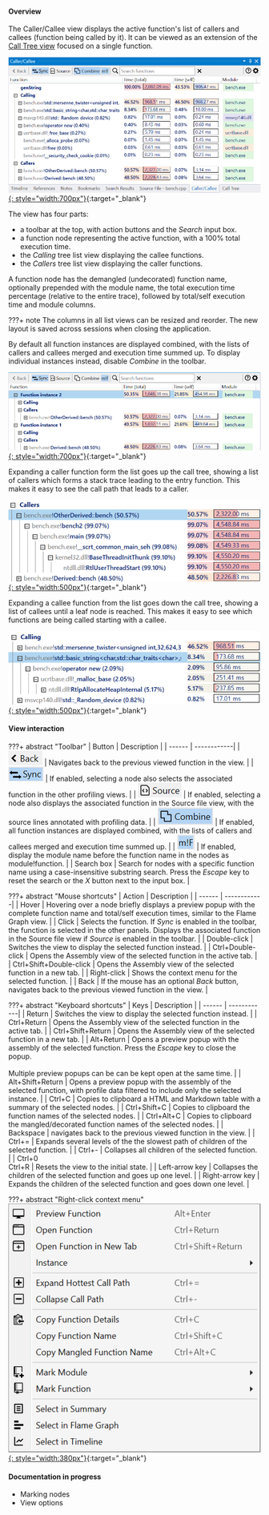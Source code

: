 #### Overview

The Caller/Callee view displays the active function's list of callers and callees (function being called by it). It can be viewed as an extension of the [Call Tree view](call-tree-panel.md) focused on a single function.     

[![Profiling UI screenshot](img/caller-view_1002x539.png){: style="width:700px"}](img/caller-view_1002x539.png){:target="_blank"}

The view has four parts:  

- a toolbar at the top, with action buttons and the *Search* input box.
- a function node representing the active function, with a 100% total execution time.
- the *Calling* tree list view displaying the callee functions.
- the *Callers* tree list view displaying the caller functions.
  
A function node has the demangled (undecorated) function name, optionally prepended with the module name, the total execution time percentage (relative to the entire trace),  followed by total/self execution time and module columns.

???+ note
    The columns in all list views can be resized and reorder. The new layout is saved across sessions when closing the application.

By default all function instances are displayed combined, with the lists of callers and callees merged and execution time summed up. To display individual instances instead, disable *Combine* in the toolbar.

[![Profiling UI screenshot](img/call-tree-instances_1005x311.png){: style="width:700px"}](img/call-tree-instances_1005x311.png){:target="_blank"}

Expanding a caller function form the list goes up the call tree, showing a list of callers which forms a stack trace leading to the entry function. This makes it easy to see the call path that leads to a caller.

[![Profiling UI screenshot](img/caller-expand-caller_804x233.png){: style="width:500px"}](img/caller-expand-caller_804x233.png){:target="_blank"}

Expanding a callee function from the list goes down the call tree, showing a list of callees until a leaf node is reached. This makes it easy to see which functions are being called starting with a callee.

[![Profiling UI screenshot](img/caller-expand-calling_724x210.png){: style="width:500px"}](img/caller-expand-calling_724x210.png){:target="_blank"}

#### View interaction

???+ abstract "Toolbar"
    | Button | Description |
    | ------ | ------------|
    | ![](img/flame-graph-toolbar-back.png) | Navigates back to the previous viewed function in the view. |
    | ![](img/flame-graph-toolbar-sync.png) | If enabled, selecting a node also selects the associated function in the other profiling views. |
    | ![](img/flame-graph-toolbar-source.png) | If enabled, selecting a node also displays the associated function in the Source file view, with the source lines annotated with profiling data. |
    | ![](img/call-tree-toolbar-combine.png) | If enabled, all function instances are displayed combined, with the lists of callers and callees merged and execution time summed up. |
    | ![](img/flame-graph-toolbar-module.png) | If enabled, display the module name before the function name in the nodes as module!function. |
    | Search box | Search for nodes with a specific function name using a case-insensitive substring search. Press the *Escape* key to reset the search or the *X* button next to the input box. |

???+ abstract "Mouse shortcuts"
    | Action | Description |
    | ------ | ------------|
    | Hover |  Hovering over a node briefly displays a preview popup with the complete function name and total/self execution times, similar to the Flame Graph view. |
    | Click | Selects the function. If *Sync* is enabled in the toolbar, the function is selected in the other panels. Displays the associated function in the Source file view if *Source* is enabled in the toolbar. |
    | Double-click | Switches the view to display the selected function instead. |
    | Ctrl+Double-click | Opens the Assembly view of the selected function in the active tab. |
    | Ctrl+Shift+Double-click | Opens the Assembly view of the selected function in a new tab. |
    | Right-click | Shows the context menu for the selected function. |
    | Back | If the mouse has an optional *Back* button, navigates back to the previous viewed function in the view. |

???+ abstract "Keyboard shortcuts"
    | Keys | Description |
    | ------ | ------------|
    | Return | Switches the view to display the selected function instead. |
    | Ctrl+Return | Opens the Assembly view of the selected function in the active tab. |
    | Ctrl+Shift+Return | Opens the Assembly view of the selected function in a new tab. |
    | Alt+Return | Opens a preview popup with the assembly of the selected function. Press the *Escape* key to close the popup.<br><br>Multiple preview popups can be can be kept open at the same time. |
    | Alt+Shift+Return | Opens a preview popup with the assembly of the selected function, with profile data filtered to include only the selected instance. |
    | Ctrl+C | Copies to clipboard a HTML and Markdown table with a summary of the selected nodes. |
    | Ctrl+Shift+C | Copies to clipboard the function names of the selected nodes. |
    | Ctrl+Alt+C | Copies to clipboard the mangled/decorated function names of the selected nodes. |
    | Backspace | navigates back to the previous viewed function in the view. |
    | Ctrl+= | Expands several levels of the the slowest path of children of the selected function. |
    | Ctrl+- | Collapses all children of the selected function. |
    | Ctrl+0<br>Ctrl+R |  Resets the view to the initial state. |
    | Left-arrow key | Collapses the children of the selected function and goes up one level. |
    | Right-arrow key | Expands the children of the selected function and goes down one level. |
    
???+ abstract "Right-click context menu"
    [![Profiling UI screenshot](img/call-tree-context-menu_524x517.png){: style="width:380px"}](img/call-tree-context-menu_524x517.png){:target="_blank"}  

#### Documentation in progress
- Marking nodes
- View options